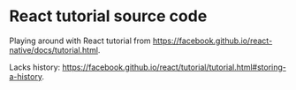React tutorial source code
===

Playing around with React tutorial from <https://facebook.github.io/react-native/docs/tutorial.html>.

Lacks history: <https://facebook.github.io/react/tutorial/tutorial.html#storing-a-history>.
